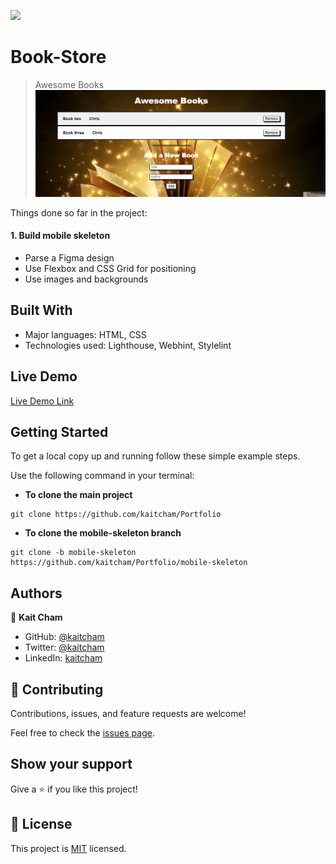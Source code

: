 ![](https://img.shields.io/badge/Microverse-blueviolet)

# Book-Store

> Awesome Books
> ![screenshot](images/Capture.PNG)

Things done so far in the project:

#### 1. Build mobile skeleton

- Parse a Figma design
- Use Flexbox and CSS Grid for positioning
- Use images and backgrounds

## Built With

- Major languages: HTML, CSS
- Technologies used: Lighthouse, Webhint, Stylelint

## Live Demo

[Live Demo Link](https://kaitcham.github.io/Portfolio/)

## Getting Started

To get a local copy up and running follow these simple example steps.

Use the following command in your terminal:

- **To clone the main project**

```
git clone https://github.com/kaitcham/Portfolio
```

- **To clone the mobile-skeleton branch**

```
git clone -b mobile-skeleton https://github.com/kaitcham/Portfolio/mobile-skeleton
```

## Authors

👤 **Kait Cham**

- GitHub: [@kaitcham](https://github.com/kaitcham)
- Twitter: [@kaitcham](https://twitter.com/kaitcham)
- LinkedIn: [kaitcham](https://linkedin.com/in/kaitcham)

## 🤝 Contributing

Contributions, issues, and feature requests are welcome!

Feel free to check the [issues page](https://github.com/kaitcham/Portfolio/issues).

## Show your support

Give a ⭐️ if you like this project!

## 📝 License

This project is [MIT](./MIT.md) licensed.